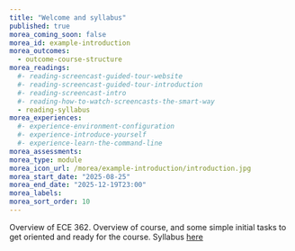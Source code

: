 ```yaml
---
title: "Welcome and syllabus"
published: true
morea_coming_soon: false
morea_id: example-introduction
morea_outcomes:
  - outcome-course-structure
morea_readings:
  #- reading-screencast-guided-tour-website
  #- reading-screencast-guided-tour-introduction
  #- reading-screencast-intro
  #- reading-how-to-watch-screencasts-the-smart-way
  - reading-syllabus
morea_experiences:
  #- experience-environment-configuration
  #- experience-introduce-yourself
  #- experience-learn-the-command-line
morea_assessments:
morea_type: module
morea_icon_url: /morea/example-introduction/introduction.jpg
morea_start_date: "2025-08-25"
morea_end_date: "2025-12-19T23:00"
morea_labels:
morea_sort_order: 10
---
```


Overview of ECE 362. Overview of course, and some simple initial tasks to get oriented
and ready for the course. 
Syllabus [here](https://uhm-descartes.github.io/ee362fall25/morea/example-introduction/f25syllabus.pdf)


